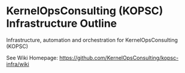 # KernelOpsConsulting (KOPSC) Infrastructure Outline
Infrastructure, automation and orchestration for KernelOpsConsulting (KOPSC)

See Wiki Homepage:
https://github.com/KernelOpsConsulting/kopsc-infra/wiki

